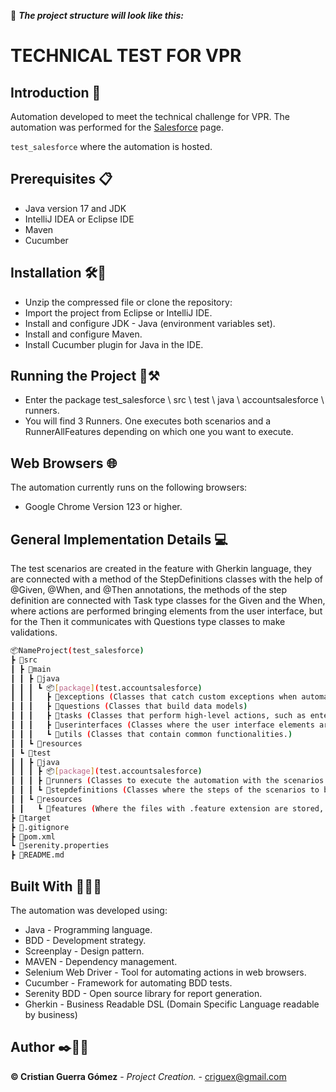 🚧 **_The project structure will look like this:_**

# **TECHNICAL TEST FOR VPR**

## Introduction 📖
Automation developed to meet the technical challenge for VPR.
The automation was performed for the [Salesforce](https://login.salesforce.com/) page.

`test_salesforce` where the automation is hosted.

## Prerequisites 📋
- Java version 17 and JDK
- IntelliJ IDEA or Eclipse IDE
- Maven
- Cucumber

## Installation 🛠️🔩
- Unzip the compressed file or clone the repository:
- Import the project from Eclipse or IntelliJ IDE.
- Install and configure JDK - Java (environment variables set).
- Install and configure Maven.
- Install Cucumber plugin for Java in the IDE.

## Running the Project 🚧⚒️
- Enter the package test_salesforce \ src \ test \ java \ accountsalesforce \ runners.
- You will find 3 Runners. One executes both scenarios and a RunnerAllFeatures depending on which one you want to execute.

## Web Browsers 🌐
The automation currently runs on the following browsers:
- Google Chrome Version 123 or higher.

## General Implementation Details 💻
The test scenarios are created in the feature with Gherkin language, they are connected with a method of the StepDefinitions classes with the help of @Given, @When, and @Then annotations, the methods of the step definition are connected with Task type classes for the Given and the When, where actions are performed bringing elements from the user interface, but for the Then it communicates with Questions type classes to make validations.

   ```bash
   📦NameProject(test_salesforce)
   ┣ 📂src
   ┃ ┣ 📂main
   ┃ ┃ ┣ 📂java
   ┃ ┃ ┃ ┗ 📦[package](test.accountsalesforce)
   ┃ ┃ ┃   ┣ 📂exceptions (Classes that catch custom exceptions when automation fails and does not find an expected field.)
   ┃ ┃ ┃   ┣ 📂questions (Classes that build data models)
   ┃ ┃ ┃   ┣ 📂tasks (Classes that perform high-level actions, such as entering data into a form, etc.)
   ┃ ┃ ┃   ┣ 📂userinterfaces (Classes where the user interface elements are mapped, i.e., the web elements.)
   ┃ ┃ ┃   ┗ 📂utils (Classes that contain common functionalities.)
   ┃ ┃ ┗ 📂resources
   ┃ ┗ 📂test
   ┃ ┃ ┣ 📂java
   ┃ ┃ ┃ ┣ 📦[package](test.accountsalesforce)
   ┃ ┃ ┃ ┣ 📂runners (Classes to execute the automation with the scenarios indicated in the feature.)
   ┃ ┃ ┃ ┗ 📂stepdefinitions (Classes where the steps of the scenarios to be executed in the automation are defined.)
   ┃ ┃ ┗ 📂resources
   ┃ ┃   ┗ 📂features (Where the files with .feature extension are stored, where user stories are written.)
   ┣ 📂target
   ┣ 📜.gitignore
   ┣ 📜pom.xml
   ┗ 📜serenity.properties
   ┣ 📜README.md

 
```

## Built With 👨🏻‍💻
The automation was developed using:
- Java - Programming language.
- BDD - Development strategy.
- Screenplay - Design pattern.
- MAVEN - Dependency management.
- Selenium Web Driver - Tool for automating actions in web browsers.
- Cucumber - Framework for automating BDD tests.
- Serenity BDD - Open source library for report generation.
- Gherkin - Business Readable DSL (Domain Specific Language readable by business)

## Author ✒️👨🏻‍
**©️ Cristian Guerra Gómez** - *Project Creation.* - [criguex@gmail.com](#criguex)